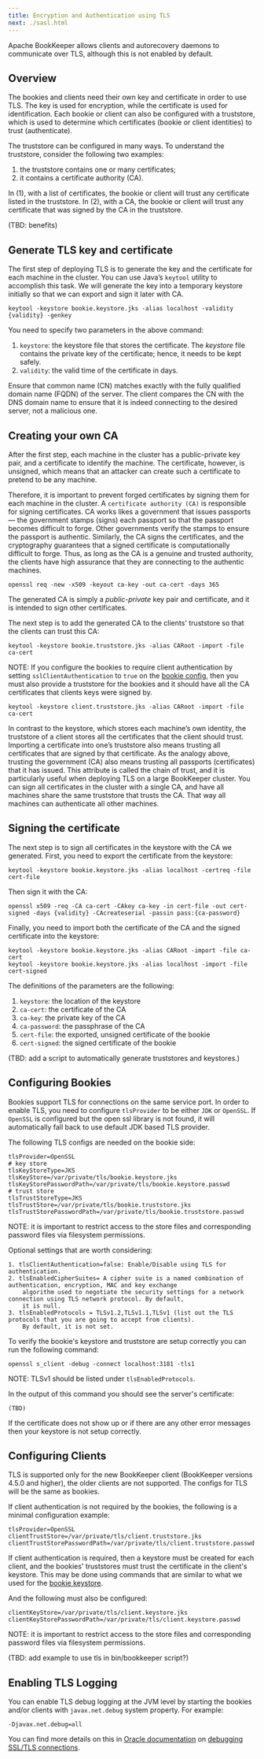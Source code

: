 ```yaml
---
title: Encryption and Authentication using TLS
next: ./sasl.html
---
```


Apache BookKeeper allows clients and autorecovery daemons to communicate over TLS, although this is not enabled by default.

## Overview

The bookies and clients need their own key and certificate in order to use TLS. The key is used for encryption, while the
certificate is used for identification. Each bookie or client can also be configured with a truststore, which is used to
determine which certificates (bookie or client identities) to trust (authenticate).

The truststore can be configured in many ways. To understand the truststore, consider the following two examples:

1. the truststore contains one or many certificates;
2. it contains a certificate authority (CA).

In (1), with a list of certificates, the bookie or client will trust any certificate listed in the truststore.
In (2), with a CA, the bookie or client will trust any certificate that was signed by the CA in the truststore.

(TBD: benefits)

## <a name="bookie-keystore"></a> Generate TLS key and certificate

The first step of deploying TLS is to generate the key and the certificate for each machine in the cluster.
You can use Java’s `keytool` utility to accomplish this task. We will generate the key into a temporary keystore
initially so that we can export and sign it later with CA.

    keytool -keystore bookie.keystore.jks -alias localhost -validity {validity} -genkey


You need to specify two parameters in the above command:

1. `keystore`: the keystore file that stores the certificate. The *keystore* file contains the private key of
    the certificate; hence, it needs to be kept safely.
2. `validity`: the valid time of the certificate in days.

<div class="alert alert-success">
Ensure that common name (CN) matches exactly with the fully qualified domain name (FQDN) of the server.
The client compares the CN with the DNS domain name to ensure that it is indeed connecting to the desired server, not a malicious one.
</div>

## Creating your own CA

After the first step, each machine in the cluster has a public-private key pair, and a certificate to identify the machine.
The certificate, however, is unsigned, which means that an attacker can create such a certificate to pretend to be any machine.

Therefore, it is important to prevent forged certificates by signing them for each machine in the cluster.
A `certificate authority (CA)` is responsible for signing certificates. CA works likes a government that issues passports —
the government stamps (signs) each passport so that the passport becomes difficult to forge. Other governments verify the stamps
to ensure the passport is authentic. Similarly, the CA signs the certificates, and the cryptography guarantees that a signed
certificate is computationally difficult to forge. Thus, as long as the CA is a genuine and trusted authority, the clients have
high assurance that they are connecting to the authentic machines.

    openssl req -new -x509 -keyout ca-key -out ca-cert -days 365

The generated CA is simply a *public-private* key pair and certificate, and it is intended to sign other certificates.

The next step is to add the generated CA to the clients' truststore so that the clients can trust this CA:

    keytool -keystore bookie.truststore.jks -alias CARoot -import -file ca-cert

NOTE: If you configure the bookies to require client authentication by setting `sslClientAuthentication` to `true` on the
[bookie config](../reference/config), then you must also provide a truststore for the bookies and it should have all the CA
certificates that clients keys were signed by.

    keytool -keystore client.truststore.jks -alias CARoot -import -file ca-cert

In contrast to the keystore, which stores each machine’s own identity, the truststore of a client stores all the certificates
that the client should trust. Importing a certificate into one’s truststore also means trusting all certificates that are signed
by that certificate. As the analogy above, trusting the government (CA) also means trusting all passports (certificates) that
it has issued. This attribute is called the chain of trust, and it is particularly useful when deploying TLS on a large BookKeeper cluster.
You can sign all certificates in the cluster with a single CA, and have all machines share the same truststore that trusts the CA.
That way all machines can authenticate all other machines.

## Signing the certificate

The next step is to sign all certificates in the keystore with the CA we generated. First, you need to export the certificate from the keystore:

    keytool -keystore bookie.keystore.jks -alias localhost -certreq -file cert-file

Then sign it with the CA:

    openssl x509 -req -CA ca-cert -CAkey ca-key -in cert-file -out cert-signed -days {validity} -CAcreateserial -passin pass:{ca-password}

Finally, you need to import both the certificate of the CA and the signed certificate into the keystore:

    keytool -keystore bookie.keystore.jks -alias CARoot -import -file ca-cert
    keytool -keystore bookie.keystore.jks -alias localhost -import -file cert-signed

The definitions of the parameters are the following:

1. `keystore`: the location of the keystore
2. `ca-cert`: the certificate of the CA
3. `ca-key`: the private key of the CA
4. `ca-password`: the passphrase of the CA
5. `cert-file`: the exported, unsigned certificate of the bookie
6. `cert-signed`: the signed certificate of the bookie

(TBD: add a script to automatically generate truststores and keystores.)

## Configuring Bookies

Bookies support TLS for connections on the same service port. In order to enable TLS, you need to configure `tlsProvider` to be either
`JDK` or `OpenSSL`. If `OpenSSL` is configured but the open ssl library is not found, it will automatically fall back to use default
JDK based TLS provider.

The following TLS configs are needed on the bookie side:

    tlsProvider=OpenSSL
    # key store
    tlsKeyStoreType=JKS
    tlsKeyStore=/var/private/tls/bookie.keystore.jks
    tlsKeyStorePasswordPath=/var/private/tls/bookie.keystore.passwd
    # trust store
    tlsTrustStoreType=JKS
    tlsTrustStore=/var/private/tls/bookie.truststore.jks
    tlsTrustStorePasswordPath=/var/private/tls/bookie.truststore.passwd

NOTE: it is important to restrict access to the store files and corresponding password files via filesystem permissions.

Optional settings that are worth considering:

    1. tlsClientAuthentication=false: Enable/Disable using TLS for authentication.
    2. tlsEnabledCipherSuites= A cipher suite is a named combination of authentication, encryption, MAC and key exchange
        algorithm used to negotiate the security settings for a network connection using TLS network protocol. By default,
        it is null.
    3. tlsEnabledProtocols = TLSv1.2,TLSv1.1,TLSv1 (list out the TLS protocols that you are going to accept from clients).
        By default, it is not set.

To verify the bookie's keystore and truststore are setup correctly you can run the following command:

    openssl s_client -debug -connect localhost:3181 -tls1

NOTE: TLSv1 should be listed under `tlsEnabledProtocols`.

In the output of this command you should see the server's certificate:

    (TBD)

If the certificate does not show up or if there are any other error messages then your keystore is not setup correctly.

## Configuring Clients

TLS is supported only for the new BookKeeper client (BookKeeper versions 4.5.0 and higher), the older clients are not
supported. The configs for TLS will be the same as bookies.

If client authentication is not required by the bookies, the following is a minimal configuration example:

    tlsProvider=OpenSSL
    clientTrustStore=/var/private/tls/client.truststore.jks
    clientTrustStorePasswordPath=/var/private/tls/client.truststore.passwd

If client authentication is required, then a keystore must be created for each client, and the bookies' truststores must
trust the certificate in the client's keystore. This may be done using commands that are similar to what we used for
the [bookie keystore](#bookie-keystore).

And the following must also be configured:

    clientKeyStore=/var/private/tls/client.keystore.jks
    clientKeyStorePasswordPath=/var/private/tls/client.keystore.passwd

NOTE: it is important to restrict access to the store files and corresponding password files via filesystem permissions.

(TBD: add example to use tls in bin/bookkeeper script?)

## Enabling TLS Logging

You can enable TLS debug logging at the JVM level by starting the bookies and/or clients with `javax.net.debug` system property. For example:

    -Djavax.net.debug=all

You can find more details on this in [Oracle documentation](http://docs.oracle.com/javase/8/docs/technotes/guides/security/jsse/ReadDebug.html) on
[debugging SSL/TLS connections](http://docs.oracle.com/javase/8/docs/technotes/guides/security/jsse/ReadDebug.html).


